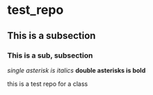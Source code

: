 # test_repo
## This is a subsection
### This is a sub, subsection

*single asterisk is italics*
**double asterisks is bold**

this is a test repo for a class
